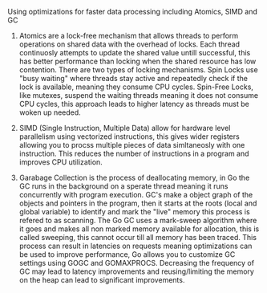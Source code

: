 Using optimizations for faster data processing including Atomics, SIMD and GC

1. Atomics are a lock-free mechanism that allows threads to perform operations on shared data with the overhead of locks. Each thread continuosly attempts to update the shared value untill successful, this has better performance than locking when the shared resource has low contention. There are two types of locking mechanisms. Spin Locks use "busy waiting" where threads stay active and repeatedly check if the lock is available, meaning they consume CPU cycles. Spin-Free Locks, like mutexes, suspend the waiting threads meaning it does not consume CPU cycles, this approach leads to higher latency as threads must be woken up needed.

2. SIMD (Single Instruction, Multiple Data) allow for hardware level parallelism using vectorized instructions, this gives wider registers allowing you to procss multiple pieces of data simltaneosly with one instruction. This reduces the number of instructions in a program and improves CPU utilization.

3. Garabage Collection is the process of deallocating memory, in Go the GC runs in the background on a sperate thread meaning it runs concurrently with program execution. GC's make a object graph of the objects and pointers in the program, then it starts at the roots (local and global variable) to identify and mark the "live" memory this process is refered to as scanning. The Go GC uses a mark-sweep algorithm where it goes and makes all non marked memory available for allocation, this is called sweeping, this cannot occur till all memory has been traced. This process can result in latencies on requests meaning optimizations can be used to improve performance, Go allows you to customize GC settings using GOGC and GOMAXPROCS. Decreasing the frequency of GC may lead to latency improvements and reusing/limiting the memory on the heap can lead to significant improvements.

